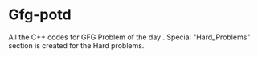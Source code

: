 # Gfg-potd
All the C++ codes for GFG Problem of the day . Special "Hard_Problems" section is created for the Hard problems.
